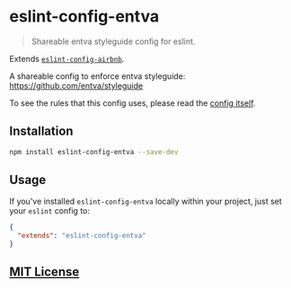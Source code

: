 # eslint-config-entva

> Shareable entva styleguide config for eslint.

Extends [`eslint-config-airbnb`](https://github.com/airbnb/javascript/tree/master/packages/eslint-config-airbnb).

A shareable config to enforce entva styleguide: https://github.com/entva/styleguide

To see the rules that this config uses, please read the [config itself](./index.js).

## Installation

```bash
npm install eslint-config-entva --save-dev
```

## Usage

If you've installed `eslint-config-entva` locally within your project, just set your `eslint` config to:

```json
{
  "extends": "eslint-config-entva"
}
```

## [MIT License](LICENSE)
